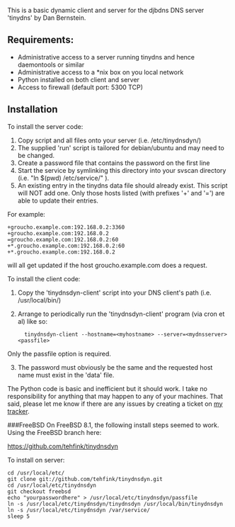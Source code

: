 This is a basic dynamic client and server for the djbdns DNS 
server 'tinydns' by Dan Bernstein.

## Requirements:

- Administrative access to a server running tinydns and hence
  daemontools or similar
- Administrative access to a \*nix box on you local network
- Python installed on both client and server
- Access to firewall (default port: 5300 TCP)

## Installation

To install the server code:

1. Copy script and all files onto your server (i.e. /etc/tinydnsdyn/)
2. The supplied 'run' script is tailored for debian/ubuntu and may
   need to be changed.
3. Create a password file that contains the password on the first line
4. Start the service by symlinking this directory into your svscan
   directory (i.e. "ln $(pwd) /etc/service/" ).
5. An existing entry in the tinydns data file should already exist.
   This script will NOT add one. Only those hosts listed 
   (with prefixes '+' and '=') are able to update their entries.

For example:

    +groucho.example.com:192.168.0.2:3360
    +groucho.example.com:192.168.0.2
    =groucho.example.com:192.168.0.2:60
    +*.groucho.example.com:192.168.0.2:60
    +*.groucho.example.com:192.168.0.2

will all get updated if the host groucho.example.com does a request.
   

To install the client code:

1. Copy the 'tinydnsdyn-client' script into your DNS client's path
   (i.e. /usr/local/bin/)
2. Arrange to periodically run the 'tinydnsdyn-client' program (via
   cron et al) like so:

         tinydnsdyn-client --hostname=<myhostname> --server=<mydnsserver> <passfile>

Only the passfile option is required.

3. The password must obviously be the same and the requested host name
   must exist in the 'data' file.

The Python code is basic and inefficient but it should work. I take no
responsibility for anything that may happen to any of your machines.
That said, please let me know if there are any issues by creating a ticket on [my tracker](http://support.seconddrawer.com/projects/tinydnsdyn/).



###FreeBSD
On FreeBSD 8.1, the following install steps seemed to work. Using the FreeBSD branch here:

https://github.com/tehfink/tinydnsdyn

To install on server:

    cd /usr/local/etc/
    git clone git://github.com/tehfink/tinydnsdyn.git
    cd /usr/local/etc/tinydnsdyn
    git checkout freebsd
    echo "yourpasswordhere" > /usr/local/etc/tinydnsdyn/passfile
    ln -s /usr/local/etc/tinydnsdyn/tinydnsdyn /usr/local/bin/tinydnsdyn
    ln -s /usr/local/etc/tinydnsdyn /var/service/
    sleep 5
